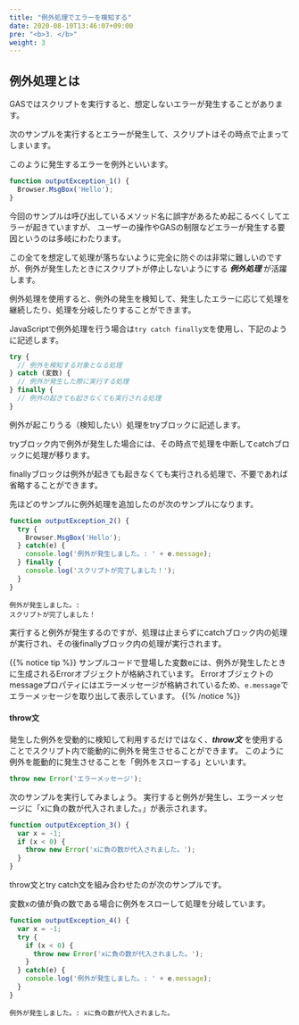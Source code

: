 ```yaml
---
title: "例外処理でエラーを検知する"
date: 2020-08-10T13:46:07+09:00
pre: "<b>3. </b>"
weight: 3
---
```


## 例外処理とは

GASではスクリプトを実行すると、想定しないエラーが発生することがあります。

次のサンプルを実行するとエラーが発生して、スクリプトはその時点で止まってしまいます。

このように発生するエラーを例外といいます。

```js
function outputException_1() {
  Browser.MsgBox('Hello');
}
```

今回のサンプルは呼び出しているメソッド名に誤字があるため起こるべくしてエラーが起きていますが、
ユーザーの操作やGASの制限などエラーが発生する要因というのは多岐にわたります。

この全てを想定して処理が落ちないように完全に防ぐのは非常に難しいのですが、例外が発生したときにスクリプトが停止しないようにする ***例外処理*** が活躍します。

例外処理を使用すると、例外の発生を検知して、発生したエラーに応じて処理を継続したり、処理を分岐したりすることができます。

JavaScriptで例外処理を行う場合は`try catch finally文`を使用し、下記のように記述します。

```js
try {
  // 例外を検知する対象となる処理
} catch (変数) {
  // 例外が発生した際に実行する処理
} finally {
  // 例外の起きても起きなくても実行される処理
}
```
例外が起こりうる（検知したい）処理をtryブロックに記述します。

tryブロック内で例外が発生した場合には、その時点で処理を中断してcatchブロックに処理が移ります。

finallyブロックは例外が起きても起きなくても実行される処理で、不要であれば省略することができます。

先ほどのサンプルに例外処理を追加したのが次のサンプルになります。
```js
function outputException_2() {
  try {
    Browser.MsgBox('Hello');
  } catch(e) {
    console.log('例外が発生しました。: ' + e.message);
  } finally {
    console.log('スクリプトが完了しました！');
  }
}
```
```
例外が発生しました。:
スクリプトが完了しました！
```
実行すると例外が発生するのですが、処理は止まらずにcatchブロック内の処理が実行され、その後finallyブロック内の処理が実行されます。

{{% notice tip %}}
サンプルコードで登場した変数eには、例外が発生したときに生成されるErrorオブジェクトが格納されています。
Errorオブジェクトのmessageプロパティにはエラーメッセージが格納されているため、`e.message`でエラーメッセージを取り出して表示しています。
{{% /notice %}}

#### throw文
発生した例外を受動的に検知して利用するだけではなく、***throw文*** を使用することでスクリプト内で能動的に例外を発生させることができます。
このように例外を能動的に発生させることを「例外をスローする」といいます。

```js
throw new Error('エラーメッセージ');
```

次のサンプルを実行してみましょう。
実行すると例外が発生し、エラーメッセージに「xに負の数が代入されました。」が表示されます。

```js
function outputException_3() {
  var x = -1;
  if (x < 0) {
    throw new Error('xに負の数が代入されました。');
  }
}
```

throw文とtry catch文を組み合わせたのが次のサンプルです。

変数xの値が負の数である場合に例外をスローして処理を分岐しています。
```js
function outputException_4() {
  var x = -1;
  try {
    if (x < 0) {
      throw new Error('xに負の数が代入されました。');
    }
  } catch(e) {
    console.log('例外が発生しました。: ' + e.message);
  }
}
```
```
例外が発生しました。: xに負の数が代入されました。
```
